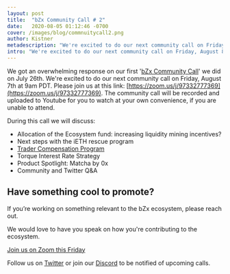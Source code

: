 ```yaml
---
layout: post
title:  "bZx Community Call # 2"
date:   2020-08-05 01:12:46 -0700
cover: /images/blog/commnuitycall2.png
author: Kistner
metadescription: "We're excited to do our next community call on Friday, August 8th."
intro: "We're excited to do our next community call on Friday, August 8th."
---
```


We got an overwhelming response on our first '[bZx Community Call](/blog/governance-call-recap)' we did on July 26th. We're excited to do our next community call on Friday, August 7th at 9am PDT. Please join us at this link: [https://zoom.us/j/97332777369](https://zoom.us/j/97332777369). The community call will be recorded and uploaded to Youtube for you to watch at your own convenience, if you are unable to attend.

During this call we will discuss:
- Allocation of the Ecosystem fund: increasing liquidity mining incentives?
- Next steps with the iETH rescue program
- [Trader Compensation Program](/blog/compensation-plan)
- Torque Interest Rate Strategy
- Product Spotlight: Matcha by 0x
- Community and Twitter Q&A


## Have something cool to promote?

If you’re working on something relevant to the bZx ecosystem, please reach out.

We would love to have you speak on how you're contributing to the ecosystem.

[Join us on Zoom this Friday](https://zoom.us/j/97332777369)

Follow us on [Twitter](https://twitter.com/bzxHQ) or join our [Discord](https://bzx.network/discord) to be notified of upcoming calls.
